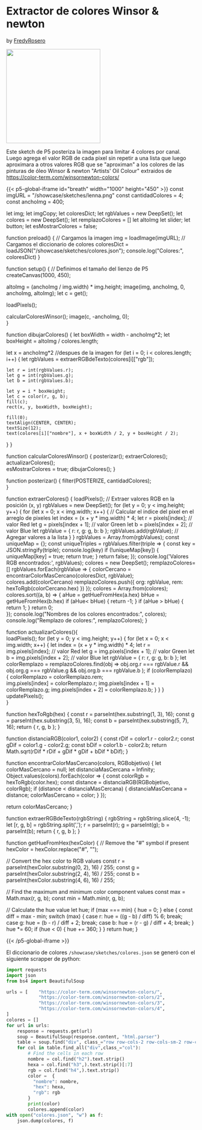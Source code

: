 # Extractor de colores Winsor & newton
by [FredyRosero](/showcase/docs/info/Fredy/)

<img width="250px" src="https://cdn.shopify.com/s/files/1/0048/4245/5158/products/2_a0647768-69c7-4215-bc29-6fffd875b91d_1200x1200.png?v=1679960445">

Este sketch de P5 posteriza la imagen para limitar 4 colores por canal. Luego agrega el valor RGB de cada pixel sin repetir a una lista que luego aproximara a otros valores RGB que se "aproximan" a los colores de las pinturas de óleo Winsor & newton "Artists' Oil Colour" extraidos de <https://color-term.com/winsornewton-colors/>

{{< p5-global-iframe id="breath" width="1000" height="450"  >}}
const imgURL = "/showcase/sketches/lenna.png"
const cantidadColores = 4;
const anchoImg = 400;

let img;
let imgCopy;
let coloresDict;
let rgbValues = new DeepSet();
let colores = new DeepSet();
let remplazoColores = []
let altoImg
let slider;
let button;
let esMostrarColores = false;

function preload() {
  // Cargamos la imagen
  img = loadImage(imgURL);
  // Cargamos el diccionario de colores
  coloresDict = loadJSON("/showcase/sketches/colores.json");
  console.log("Colores:", coloresDict)
}

function setup() {
  // Definimos el tamaño del lienzo de P5
  createCanvas(1000, 450);

  altoImg = (anchoImg / img.width) * img.height; 
  image(img, anchoImg, 0, anchoImg, altoImg);
  let c = get();
  
  loadPixels(); 

  calcularColoresWinsor();
  image(c, -anchoImg, 0);  
}


function dibujarColores() {
  let boxWidth = width - anchoImg*2;
  let boxHeight = altoImg / colores.length;

  let x = anchoImg*2 //despues de la imagen
  for (let i = 0; i < colores.length; i++) {
    let rgbValues = extraerRGBdeTexto(colores[i]["rgb"]);
    
    let r = int(rgbValues.r);
    let g = int(rgbValues.g);
    let b = int(rgbValues.b);

    let y = i * boxHeight;
    let c = color(r, g, b);
    fill(c);
    rect(x, y, boxWidth, boxHeight);

    fill(0);
    textAlign(CENTER, CENTER);
    textSize(12);
    text(colores[i]["nombre"], x + boxWidth / 2, y + boxHeight / 2);        
  }
}

function calcularColoresWinsor() {
  posterizar();
  extraerColores();  
   actualizarColores();  
  esMostrarColores = true;
  dibujarColores(); 
}

function posterizar() {
  filter(POSTERIZE, cantidadColores);  
}

function extraerColores() {
  loadPixels(); 
  // Extraer valores RGB en la posición (x, y)
  rgbValues = new DeepSet();
  for (let y = 0; y < img.height; y++) {
    for (let x = 0; x < img.width; x++) {
      // Calcular el indice del pixel en el arreglo de pixeles
      let index = (x + y * img.width) * 4;
      let r = pixels[index]; // valor Red
      let g = pixels[index + 1]; // valor Green
      let b = pixels[index + 2]; // valor Blue 
      let rgbValue = { r: r, g: g, b: b };
      rgbValues.add(rgbValue); // Agregar valores a la lista
    }
  }
  rgbValues = Array.from(rgbValues);
  const uniqueMap = {};
  const uniqueTriples = rgbValues.filter(triple => {
    const key = JSON.stringify(triple);
    console.log(key)
    if (!uniqueMap[key]) {
      uniqueMap[key] = true;
      return true;
    }
    return false;
  });
  console.log('Valores RGB encontrados:', rgbValues);
  colores = new DeepSet();
  remplazoColores=[]
  rgbValues.forEach(rgbValue => {
    colorCercano = encontrarColorMasCercano(coloresDict, rgbValue);
    colores.add(colorCercano)
    remplazoColores.push({ org: rgbValue, rem: hexToRgb(colorCercano.hex) })
  });
  colores = Array.from(colores);
  colores.sort((a, b) => {
    aHue = getHueFromHex(a.hex)
    bHue = getHueFromHex(b.hex)
    if (aHue< bHue) {
      return -1;
    }
    if (aHue  > bHue) {
      return 1;
    }
    return 0;    
    });
  console.log("Nombres de los colores encontrados:", colores);
  console.log("Remplazo de colores:", remplazoColores); 
}

function actualizarColores(){  
  loadPixels(); 
  for (let y = 0; y < img.height; y++) {
    for (let x = 0; x < img.width; x++) {
      let index = (x + y * img.width) * 4;
      let r = img.pixels[index]; // valor Red
      let g = img.pixels[index + 1]; // valor Green
      let b = img.pixels[index + 2]; // valor Blue 
      let rgbValue = { r: r, g: g, b: b };
      let colorRemplazo = remplazoColores.find(obj =>
        obj.org.r === rgbValue.r &&
        obj.org.g === rgbValue.g &&
        obj.org.b === rgbValue.b
      );
      if (colorRemplazo) {
        colorRemplazo = colorRemplazo.rem;      
        img.pixels[index] = colorRemplazo.r;
        img.pixels[index + 1] = colorRemplazo.g;
        img.pixels[index + 2] = colorRemplazo.b;
      }
    }
  }
  updatePixels();  
}

function hexToRgb(hex) {
  const r = parseInt(hex.substring(1, 3), 16);
  const g = parseInt(hex.substring(3, 5), 16);
  const b = parseInt(hex.substring(5, 7), 16);
  return { r, g, b };
}

function distanciaRGB(color1, color2) {
  const rDif = color1.r - color2.r;
  const gDif = color1.g - color2.g;
  const bDif = color1.b - color2.b;
  return Math.sqrt(rDif * rDif + gDif * gDif + bDif * bDif);
}

function encontrarColorMasCercano(colors, RGBobjetivo) {
  let colorMasCercano = null;
  let distanciaMasCercana = Infinity;
  Object.values(colors).forEach(color => {
    const colorRgb = hexToRgb(color.hex);
    const distance = distanciaRGB(RGBobjetivo, colorRgb);
    if (distance < distanciaMasCercana) {
      distanciaMasCercana = distance;
      colorMasCercano = color;
    }
  });

  return colorMasCercano;
}

function extraerRGBdeTexto(rgbString) {
  rgbString = rgbString.slice(4, -1);
  let [r, g, b] = rgbString.split(',');
  r = parseInt(r);
  g = parseInt(g);
  b = parseInt(b);
  return { r, g, b };
}

function getHueFromHex(hexColor) {
  // Remove the "#" symbol if present
  hexColor = hexColor.replace("#", "");

  // Convert the hex color to RGB values
  const r = parseInt(hexColor.substring(0, 2), 16) / 255;
  const g = parseInt(hexColor.substring(2, 4), 16) / 255;
  const b = parseInt(hexColor.substring(4, 6), 16) / 255;

  // Find the maximum and minimum color component values
  const max = Math.max(r, g, b);
  const min = Math.min(r, g, b);

  // Calculate the hue value
  let hue;
  if (max === min) {
    hue = 0;
  } else {
    const diff = max - min;
    switch (max) {
      case r:
        hue = ((g - b) / diff) % 6;
        break;
      case g:
        hue = (b - r) / diff + 2;
        break;
      case b:
        hue = (r - g) / diff + 4;
        break;
    }
    hue *= 60;
    if (hue < 0) {
      hue += 360;
    }
  }
  return hue;
}

{{< /p5-global-iframe >}}

El diccionario de colores `/showcase/sketches/colores.json` se generó con el siguiente scrapper de python:
~~~python
import requests
import json
from bs4 import BeautifulSoup

urls = [    "https://color-term.com/winsornewton-colors/",
            "https://color-term.com/winsornewton-colors/2",
            "https://color-term.com/winsornewton-colors/3",
            "https://color-term.com/winsornewton-colors/4",
]
colores = []
for url in urls:
    response = requests.get(url)
    soup = BeautifulSoup(response.content, "html.parser")
    table = soup.find("div", class_="row row-cols-2 row-cols-sm-2 row-cols-md-4 row-cols-lg-5 g-3")
    for col in table.find_all("div",class_="col"):
        # Find the cells in each row
        nombre = col.find("h2").text.strip()
        hexa = col.find("h3",).text.strip()[:7]
        rgb = col.find("h4",).text.strip()
        color =  {
          "nombre": nombre,
          "hex": hexa,
          "rgb": rgb
        }
        print(color)
        colores.append(color)
with open("colores.json", "w") as f:
    json.dump(colores, f)
~~~
